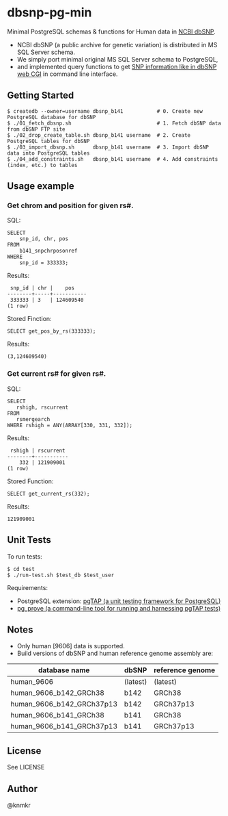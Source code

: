 # dbsnp-pg-min

Minimal PostgreSQL schemas & functions for Human data in [NCBI dbSNP](http://www.ncbi.nlm.nih.gov/SNP/).

- NCBI dbSNP (a public archive for genetic variation) is distributed in MS SQL Server schema.
- We simply port minimal original MS SQL Server schema to PostgreSQL,
- and implemented query functions to get [SNP information like in dbSNP web CGI](http://www.ncbi.nlm.nih.gov/projects/SNP/snp_ref.cgi?rs=671) in command line interface.


## Getting Started

    $ createdb --owner=username dbsnp_b141           # 0. Create new PostgreSQL database for dbSNP
    $ ./01_fetch_dbsnp.sh                            # 1. Fetch dbSNP data from dbSNP FTP site
    $ ./02_drop_create_table.sh dbsnp_b141 username  # 2. Create PostgreSQL tables for dbSNP
    $ ./03_import_dbsnp.sh      dbsnp_b141 username  # 3. Import dbSNP data into PostgreSQL tables
    $ ./04_add_constraints.sh   dbsnp_b141 username  # 4. Add constraints (index, etc.) to tables


## Usage example

### Get chrom and position for given rs\#.

SQL:

```
SELECT
    snp_id, chr, pos
FROM
    b141_snpchrposonref
WHERE
    snp_id = 333333;
```

Results:

```
 snp_id | chr |    pos
--------+-----+-----------
 333333 | 3   | 124609540
(1 row)
```

Stored Finction:

```
SELECT get_pos_by_rs(333333);
```

Results:

```
(3,124609540)
```

### Get current rs\# for given rs\#.

SQL:

```
SELECT
   rshigh, rscurrent
FROM
   rsmergearch
WHERE rshigh = ANY(ARRAY[330, 331, 332]);
```

Results:

```
 rshigh | rscurrent
--------+-----------
    332 | 121909001
(1 row)
```

Stored Function:

```
SELECT get_current_rs(332);
```

Results:

```
121909001
```


## Unit Tests

To run tests:

```
$ cd test
$ ./run-test.sh $test_db $test_user
```

Requirements:
  - PostgreSQL extension: [pgTAP (a unit testing framework for PostgreSQL)](http://pgtap.org/)
  - [pg_prove (a command-line tool for running and harnessing pgTAP tests)](http://search.cpan.org/dist/TAP-Parser-SourceHandler-pgTAP/)


## Notes

- Only human [9606] data is supported.
- Build versions of dbSNP and human reference genome assembly are:

| database name             | dbSNP    | reference genome |
|---------------------------|----------|------------------|
| human_9606                | (latest) | (latest)         |
| human_9606_b142_GRCh38    | b142     | GRCh38           |
| human_9606_b142_GRCh37p13 | b142     | GRCh37p13        |
| human_9606_b141_GRCh38    | b141     | GRCh38           |
| human_9606_b141_GRCh37p13 | b141     | GRCh37p13        |


## License

See LICENSE


## Author

@knmkr
